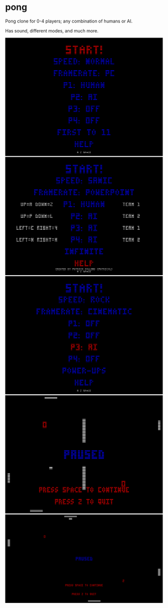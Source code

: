 # pong
Pong clone for 0-4 players; any combination of humans or AI.

Has sound, different modes, and much more.

![menu_1](https://raw.githubusercontent.com/Patricol/pong/master/screenshots/menu_1.png)
![menu_2](https://raw.githubusercontent.com/Patricol/pong/master/screenshots/menu_2.png)
![menu_3](https://raw.githubusercontent.com/Patricol/pong/master/screenshots/menu_3.png)
![gameplay](https://raw.githubusercontent.com/Patricol/pong/master/screenshots/gameplay.png)
![1080p](https://raw.githubusercontent.com/Patricol/pong/master/screenshots/1080p.png)
